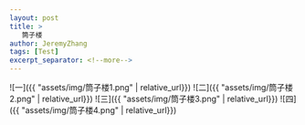 ```yaml
---
layout: post
title: >
   筒子楼
author: JeremyZhang
tags: [Test]
excerpt_separator: <!--more-->
---
```


![一]({{ "assets/img/筒子楼1.png" | relative_url}})
![二]({{ "assets/img/筒子楼2.png" | relative_url}})
![三]({{ "assets/img/筒子楼3.png" | relative_url}})
![四]({{ "assets/img/筒子楼4.png" | relative_url}})